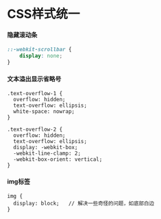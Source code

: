 # CSS样式统一

#### 隐藏滚动条
```css
::-webkit-scrollbar {
    display: none;
}
```

#### 文本溢出显示省略号
```less
.text-overflow-1 {
  overflow: hidden;
  text-overflow: ellipsis;
  white-space: nowrap;
}

.text-overflow-2 {
  overflow: hidden;
  text-overflow: ellipsis;
  display: -webkit-box;
  -webkit-line-clamp: 2;
  -webkit-box-orient: vertical;
}
```

#### img标签
```less
img {
  display: block;   // 解决一些奇怪的问题，如底部白边
}
```